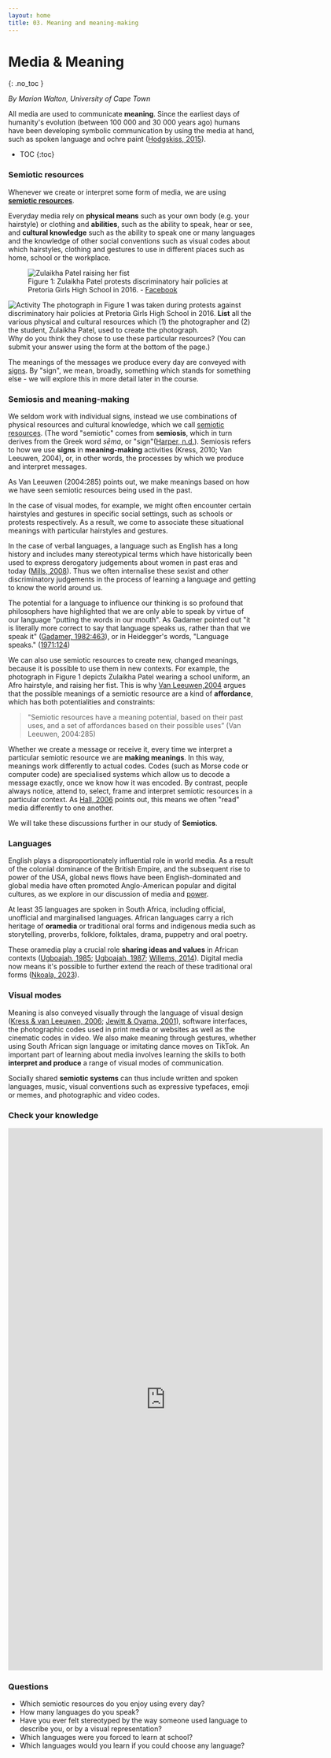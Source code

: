 ```yaml
---
layout: home
title: 03. Meaning and meaning-making
---
```

# Media & Meaning
{: .no_toc }

*By Marion Walton, University of Cape Town*

All media are used to communicate **meaning**. Since the earliest days of humanity's
evolution (between 100 000 and 30 000 years ago) humans have been developing symbolic communication 
by using the media at hand, such as spoken language and ochre paint ([Hodgskiss, 2015](/ideas/references/index.html#hodgskiss_2015)). 

- TOC
{:toc}

### Semiotic resources

Whenever we create or interpret some form of media, we are using [**semiotic resources**](https://media-and-society.glitch.me/ideas/definitions/#semiotic_resources).

Everyday media rely on **physical means** such as your own body (e.g. your hairstyle) or clothing and **abilities**, such as the ability to speak, hear or see, and **cultural knowledge** such as 
the ability to speak one or many languages and the knowledge of other social conventions such as visual codes about which hairstyles, clothing and gestures to use in different places such as home, school or the workplace. 
<figure>
<img class="illustration" title="Zulaikha Patel" alt="Zulaikha Patel raising her fist" src="https://cdn.glitch.global/cf95248c-36c9-4c16-8fd1-053cbc9fd048/9f581cfc-6258-4f0b-907c-1b5a33ad1338.image.png?v=1739112379886">
  
<figcaption>Figure 1: Zulaikha Patel protests discriminatory hair policies at Pretoria Girls High School in 2016. - <a href="https://www.facebook.com/photo.php?fbid=1090942497622301&id=164638963585997&set=a.165962343453659">Facebook</a></caption>
</figure>

![Activity](https://cdn.glitch.global/cf95248c-36c9-4c16-8fd1-053cbc9fd048/pencilpencil.svg?v=1739011370699 "small") The photograph in Figure 1 was taken during protests against discriminatory 
hair policies at Pretoria Girls High School in 2016. **List** all the various
physical and cultural resources which (1) the photographer and (2) the student, Zulaikha Patel, used to create the photograph.  
Why do you think they chose to use these particular resources? (You can submit your answer using the form at the bottom of the page.)

The meanings of the messages we produce every day are conveyed with
[signs](https://media-and-society.glitch.me/ideas/definitions/#sign). By "sign",
we mean, broadly, something which stands for something else - we will explore this in more detail later in the course.  

### Semiosis and meaning-making

We seldom work with individual signs, instead we use combinations of physical resources and
cultural knowledge, which we call [semiotic resources](https://media-and-society.glitch.me/ideas/definitions/#semiotic_resources).
(The word "semiotic" comes from **semiosis**, which in turn derives from the Greek word *sēma*, or "sign"(<a href="https://media-and-society.glitch.me/ideas/definitions/#harper_nd">Harper, n.d.</a>). 
Semiosis refers to how we use **signs** in **meaning-making** activities (Kress, 2010; Van Leeuwen, 2004), 
or, in other words, the processes by which we produce and interpret messages. 

As Van Leeuwen (2004:285) points out, we make meanings based on how we have seen semiotic resources 
being used in the past. 

In the case of visual modes, for example, we might often encounter certain hairstyles and gestures
in specific social settings, such as schools or protests respectively. As a result, we come to associate these situational meanings with 
particular hairstyles and gestures. 

In the case of verbal languages, a language such as English has a long history and includes many stereotypical terms which have
historically been used to express derogatory judgements about women in past eras and today ([Mills, 2008](/ideas/references/index.html#mills_2008)). 
Thus we often internalise these sexist and other discriminatory judgements in the process of
learning a language and getting to know the world around us. 

The potential for a language to influence our thinking is so profound that philosophers have highlighted 
that we are only able to speak by virtue of our language "putting the words in our mouth". As Gadamer pointed out 
"it is literally more correct to say that language speaks us, rather than that we speak it" ([Gadamer, 1982:463](/ideas/references/index.html#gadamer_1982)), or in Heidegger's words,
"Language speaks." ([1971:124](/ideas/references/index.html#heidegger_1971))

We can also use semiotic resources to create new, changed meanings, because 
it is possible to use them in new contexts. For example, the photograph in Figure 1 depicts Zulaikha Patel wearing a school uniform, an Afro hairstyle,
and raising her fist. This is why [Van Leeuwen,2004](/ideas/references/index.html#van_leeuwen_2004) argues that the possible meanings of a semiotic resource are a kind of **affordance**, which has both potentialities and constraints:

 >"Semiotic resources have a meaning potential, based on their past uses, and a set of affordances based on their possible uses” (Van Leeuwen, 2004:285)

Whether we create a message or receive it, every time we interpret a particular 
semiotic resource we are **making meanings**. In this way, meanings work differently to actual codes.
Codes (such as Morse code or computer code) are specialised systems which allow us to decode a message 
exactly, once we know how it was encoded. By contrast, people always notice, attend to, select, frame
and interpret semiotic resources in a particular context. As [Hall, 2006](/ideas/references.html#hall_2006) points out, this means we often "read" media differently to one another. 

We will take these discussions further in our study of **Semiotics**.

### Languages

English plays a 
disproportionately influential role in world media. As a result of the colonial dominance of the British Empire, 
and the subsequent rise to power of the USA, global news flows have been English-dominated and global media have often
promoted Anglo-American popular and digital cultures, as we explore in our discussion of media and [power](/ideas/2_power/). 

At least 35 languages are spoken in South Africa, including official, unofficial and marginalised languages. African languages carry a rich heritage of
**oramedia** or traditional oral forms and indigenous media such as storytelling, proverbs, folklore, folktales, 
drama, puppetry and oral poetry. 

These oramedia play a crucial role **sharing ideas and values** in African contexts 
([Ugboajah, 1985](/ideas/references/index.html#ugboajah_1985); [Ugboajah, 1987](/ideas/references/index.html#ugboajah_1987); [Willems, 2014](/ideas/references/index.html#willems_2014)). 
Digital media now means it's possible to further extend the reach of these traditional oral forms ([Nkoala, 2023](/ideas/references/index.html#nkoala_2023)). 

### Visual modes

Meaning is also conveyed visually through the language of visual design ([Kress & van Leeuwen, 2006](/ideas/references/index.html#kress_van_leeuwen_2006); [Jewitt & Oyama, 
2001](/ideas/references/index.html#jewitt_oyama_2001)), software interfaces, the photographic codes used in print media or websites as well as the cinematic codes in 
video. We also make meaning through gestures, whether using South African sign language or imitating dance moves on 
TikTok. An important part of learning about media involves learning the skills to both **interpret and produce** a 
range of visual modes of communication. 

Socially shared **semiotic systems** can thus include written and spoken languages, music, visual conventions such as  expressive typefaces, emoji or memes, and 
photographic and video codes. 

### Check your knowledge

<iframe src="https://docs.google.com/forms/d/e/1FAIpQLSc3X8CKwnm4wp80JKLqTDoaUIbLeBBNVY9AbLKy_JISv4h1SA/viewform?embedded=true" width="640" height="1101" frameborder="0" marginheight="0" marginwidth="0">Loading…</iframe>

### Questions

* Which semiotic resources do you enjoy using every day? 
* How many languages do you speak?  
* Have you ever felt stereotyped by the way someone used language to describe you, or by a visual representation?  
* Which languages were you forced to learn at school?  
* Which languages would you learn if you could choose any language?

